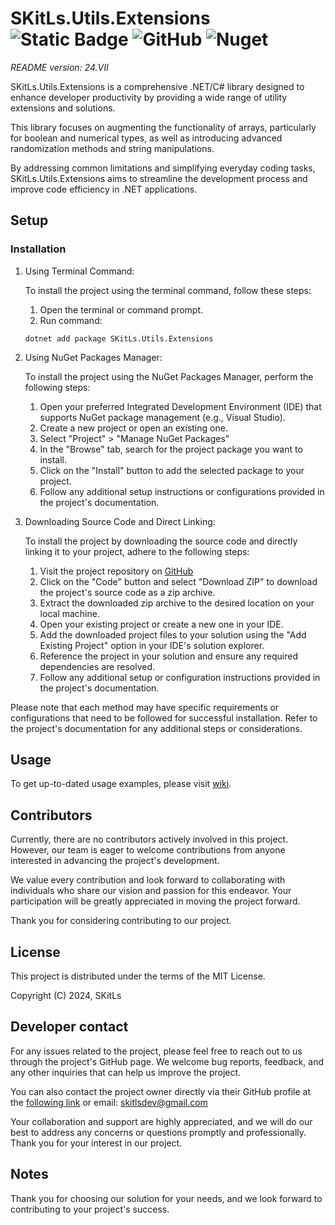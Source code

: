 ﻿# SKitLs.Utils.Extensions ![Static Badge](https://img.shields.io/badge/Follow%20GitHub%20-%20black?logo=github&link=https%3A%2F%2Fgithub.com%2FSKitLs-Dev%2FSKitLs.Utils.Extensions.git) ![GitHub](https://img.shields.io/github/license/SKitLs-Dev/SKitLs.Utils.Extensions) ![Nuget](https://img.shields.io/nuget/v/SKitLs.Utils.Extensions)

_README version: 24.VII_

SKitLs.Utils.Extensions is a comprehensive .NET/C# library designed to enhance developer productivity by providing a wide range of utility extensions and solutions.

This library focuses on augmenting the functionality of arrays, particularly for boolean and numerical types, as well as introducing advanced randomization methods and string manipulations.

By addressing common limitations and simplifying everyday coding tasks, SKitLs.Utils.Extensions aims to streamline the development process and improve code efficiency in .NET applications.

## Setup

### Installation

1. Using Terminal Command:
    
    To install the project using the terminal command, follow these steps:

    1. Open the terminal or command prompt.
    2. Run command:
    
    ```
    dotnet add package SKitLs.Utils.Extensions
    ```

2. Using NuGet Packages Manager:

    To install the project using the NuGet Packages Manager, perform the following steps:

    1. Open your preferred Integrated Development Environment (IDE) that supports NuGet package management (e.g., Visual Studio).
    2. Create a new project or open an existing one.
    3. Select "Project" > "Manage NuGet Packages"
    4. In the "Browse" tab, search for the project package you want to install.
    5. Click on the "Install" button to add the selected package to your project.
    5. Follow any additional setup instructions or configurations provided in the project's documentation.

3. Downloading Source Code and Direct Linking:

    To install the project by downloading the source code and directly linking it to your project, adhere to the following steps:

    1. Visit the project repository on [GitHub](https://github.com/SKitLs-dev/SKitLs.Data.Core)
    2. Click on the "Code" button and select "Download ZIP" to download the project's source code as a zip archive.
    3. Extract the downloaded zip archive to the desired location on your local machine.
    4. Open your existing project or create a new one in your IDE.
    5. Add the downloaded project files to your solution using the "Add Existing Project" option in your IDE's solution explorer.
    6. Reference the project in your solution and ensure any required dependencies are resolved.
    7. Follow any additional setup or configuration instructions provided in the project's documentation.

Please note that each method may have specific requirements or configurations that need to be followed for successful installation.
Refer to the project's documentation for any additional steps or considerations.

## Usage

To get up-to-dated usage examples, please visit [wiki](https://github.com/SKitLs-dev/SKitLs.Utils.Extensions/wiki).

## Contributors

Currently, there are no contributors actively involved in this project.
However, our team is eager to welcome contributions from anyone interested in advancing the project's development.

We value every contribution and look forward to collaborating with individuals who share our vision and passion for this endeavor.
Your participation will be greatly appreciated in moving the project forward.

Thank you for considering contributing to our project.

## License

This project is distributed under the terms of the MIT License.

Copyright (C) 2024, SKitLs

## Developer contact

For any issues related to the project, please feel free to reach out to us through the project's GitHub page.
We welcome bug reports, feedback, and any other inquiries that can help us improve the project.

You can also contact the project owner directly via their GitHub profile at the [following link](https://github.com/SKitLs-dev) or email: skitlsdev@gmail.com

Your collaboration and support are highly appreciated, and we will do our best to address any concerns or questions promptly and professionally.
Thank you for your interest in our project.

## Notes

Thank you for choosing our solution for your needs, and we look forward to contributing to your project's success.
